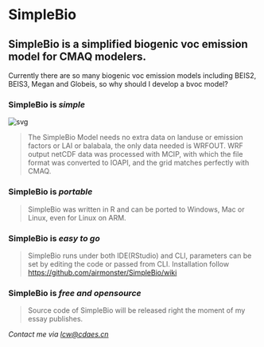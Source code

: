 # SimpleBio
## SimpleBio is a simplified biogenic voc emission model for CMAQ modelers.  
Currently there are so many biogenic voc emission models including BEIS2, BEIS3, Megan and Globeis, so why should I develop a bvoc model?
### SimpleBio is *simple*
![svg](https://rawgithub.com/airmonster/SimpleBio/raw/master/SIMPLEBIO_ISOP_monthly_sum.svg)  


>The SimpleBio Model needs no extra data on landuse or emission factors or LAI or balabala, the only data needed is WRFOUT.
>WRF output netCDF data was processed with MCIP, with which the file format was converted to IOAPI, and the grid matches perfectly with CMAQ.

### SimpleBio is *portable*
>SimpleBio was written in R and can be ported to Windows, Mac or Linux, even for Linux on ARM.

### SimpleBio is *easy to go*
>SimpleBio runs under both IDE(RStudio) and CLI, parameters can be set by editing the code or passed from CLI.
>Installation follow https://github.com/airmonster/SimpleBio/wiki

### SimpleBio is *free and opensource*
>Source code of SimpleBio will be released right the moment of my essay publishes.  
  
*Contact me via lcw@cdaes.cn*
